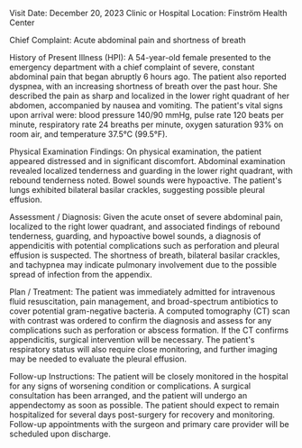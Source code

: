  Visit Date: December 20, 2023
Clinic or Hospital Location: Finström Health Center

Chief Complaint: Acute abdominal pain and shortness of breath

History of Present Illness (HPI): A 54-year-old female presented to the emergency department with a chief complaint of severe, constant abdominal pain that began abruptly 6 hours ago. The patient also reported dyspnea, with an increasing shortness of breath over the past hour. She described the pain as sharp and localized in the lower right quadrant of her abdomen, accompanied by nausea and vomiting. The patient's vital signs upon arrival were: blood pressure 140/90 mmHg, pulse rate 120 beats per minute, respiratory rate 24 breaths per minute, oxygen saturation 93% on room air, and temperature 37.5°C (99.5°F).

Physical Examination Findings: On physical examination, the patient appeared distressed and in significant discomfort. Abdominal examination revealed localized tenderness and guarding in the lower right quadrant, with rebound tenderness noted. Bowel sounds were hypoactive. The patient's lungs exhibited bilateral basilar crackles, suggesting possible pleural effusion.

Assessment / Diagnosis: Given the acute onset of severe abdominal pain, localized to the right lower quadrant, and associated findings of rebound tenderness, guarding, and hypoactive bowel sounds, a diagnosis of appendicitis with potential complications such as perforation and pleural effusion is suspected. The shortness of breath, bilateral basilar crackles, and tachypnea may indicate pulmonary involvement due to the possible spread of infection from the appendix.

Plan / Treatment: The patient was immediately admitted for intravenous fluid resuscitation, pain management, and broad-spectrum antibiotics to cover potential gram-negative bacteria. A computed tomography (CT) scan with contrast was ordered to confirm the diagnosis and assess for any complications such as perforation or abscess formation. If the CT confirms appendicitis, surgical intervention will be necessary. The patient's respiratory status will also require close monitoring, and further imaging may be needed to evaluate the pleural effusion.

Follow-up Instructions: The patient will be closely monitored in the hospital for any signs of worsening condition or complications. A surgical consultation has been arranged, and the patient will undergo an appendectomy as soon as possible. The patient should expect to remain hospitalized for several days post-surgery for recovery and monitoring. Follow-up appointments with the surgeon and primary care provider will be scheduled upon discharge.